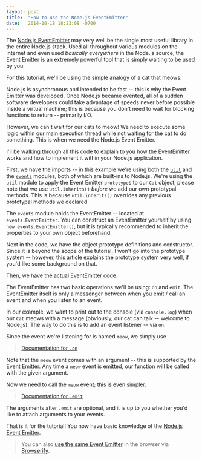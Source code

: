 ```yaml
---
layout: post
title:  "How to use the Node.js EventEmitter"
date:   2014-10-18 18:23:08 -0700
---
```

The [Node.js EventEmitter](http://nodejs.org/api/events.html) may very well be the single most useful library in the entire Node.js stack. Used all throughout various modules on the internet and even used *basically everywhere* in the Node.js source, the Event Emitter is an extremely powerful tool that is simply waiting to be used by you.

For this tutorial, we'll be using the simple analogy of a cat that meows.

Node.js is asynchronous and intended to be fast -- this is why the Event Emitter was developed. Once Node.js became evented, all of a sudden software developers could take advantage of speeds never before possible inside a virtual machine; this is because you don't need to wait for blocking functions to return -- primarily I/O.

However, we can't wait for our cats to meow! We need to execute some logic within our main execution thread while not waiting for the cat to do something. This is when we need the Node.js Event Emitter.

<script src="https://gist.github.com/brendanashworth/c02e51d4c756c4355480.js"></script>

I'll be walking through all this code to explain to you how the EventEmitter works and how to implement it within your Node.js application.

First, we have the imports -- in this example we're using both the [`util`](http://nodejs.org/api/util.html) and the [`events`](http://nodejs.org/api/events.html) modules, both of which are built-ins to Node.js. We're using the `util` module to apply the Event Emitter `prototype`s to our `Cat` object; please note that we use `util.inherits()` *before* we add our own prototypal methods. This is because `util.inherits()` overrides any previous prototypal methods we declared.

The `events` module holds the EventEmitter -- located at `events.EventEmitter`. You can construct an EventEmitter yourself by using `new events.EventEmitter()`, but it is typically recommended to inherit the properties to your own object beforehand.

Next in the code, we have the object prototype definitions and constructor. Since it is beyond the scope of the tutorial, I won't go into the prototype system -- however, [this article](http://blog.ashworth.in/2014/10/19/introduction-to-advanced-javascript-prototyping) explains the prototype system very well, if you'd like some background on that.

Then, we have the actual EventEmitter code.

<script src="https://gist.github.com/brendanashworth/ebce0ce62b842fd08e4d.js"></script>

The EventEmitter has two basic operations we'll be using: `on` and `emit`. The EventEmitter itself is only a messenger between when you emit / call an event and when you listen to an event.

In our example, we want to print out to the console (via `console.log`) when our `Cat` meows with a message (obviously, our cat can talk -- welcome to Node.js). The way to do this is to add an event listener -- via `on`.

Since the event we're listening for is named `meow`, we simply use

<script src="https://gist.github.com/brendanashworth/0aea19fed250df228c65.js"></script>

> [Documentation for `.on`](http://nodejs.org/api/events.html#events_emitter_on_event_listener)

Note that the `meow` event comes with an argument -- this is supported by the Event Emitter. Any time a `meow` event is emitted, our function will be called with the given argument.

Now we need to call the `meow` event; this is even simpler.

<script src="https://gist.github.com/brendanashworth/153ce4b5efcdc5be51ff.js"></script>

> [Documentation for `.emit`](http://nodejs.org/api/events.html#events_emitter_emit_event_arg1_arg2)

The arguments after `.emit` are optional, and it is up to you whether you'd like to attach arguments to your events.

That is it for the tutorial!  You now have basic knowledge of the [Node.js Event Emitter](http://nodejs.org/api/events.html#events_class_events_eventemitter).

> You can also [use the same Event Emitter](https://github.com/scottcorgan/tiny-emitter#install) in the browser via [Browserify](http://browserify.org/).
